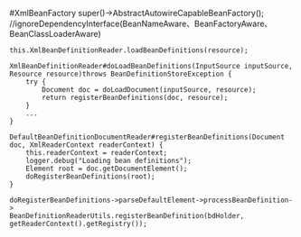 #XmlBeanFactory
	super()->AbstractAutowireCapableBeanFactory();
	//ignoreDependencyInterface(BeanNameAware、BeanFactoryAware、BeanClassLoaderAware)

	this.XmlBeanDefinitionReader.loadBeanDefinitions(resource);

	XmlBeanDefinitionReader#doLoadBeanDefinitions(InputSource inputSource, Resource resource)throws BeanDefinitionStoreException {
		try {
			Document doc = doLoadDocument(inputSource, resource);
			return registerBeanDefinitions(doc, resource);
		}
		...
	}

	DefaultBeanDefinitionDocumentReader#registerBeanDefinitions(Document doc, XmlReaderContext readerContext) {
		this.readerContext = readerContext;
		logger.debug("Loading bean definitions");
		Element root = doc.getDocumentElement();
		doRegisterBeanDefinitions(root);
	}

	doRegisterBeanDefinitions->parseDefaultElement->processBeanDefinition->
	BeanDefinitionReaderUtils.registerBeanDefinition(bdHolder, getReaderContext().getRegistry());